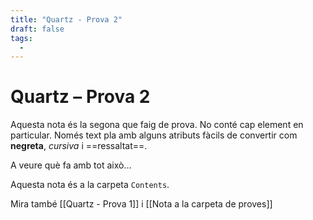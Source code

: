 ```yaml
---
title: "Quartz - Prova 2"
draft: false
tags:
  - 
---
```

# Quartz – Prova 2

Aquesta nota és la segona que faig de prova. No conté cap element en particular. Només text pla amb alguns atributs fàcils de convertir com **negreta**, *cursiva* i ==ressaltat==. 

A veure què fa amb tot això…

Aquesta nota és a la carpeta `Contents`.

Mira també [[Quartz - Prova 1]] i [[Nota a la carpeta de proves]]